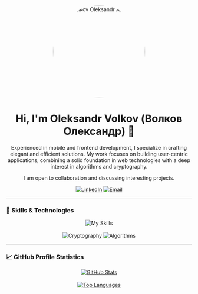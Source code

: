 <div align="center">

  <img src="https://github.com/user-attachments/assets/3ed9f1cf-6056-43c6-bc59-d68b1c4cab75" alt="Volkov Oleksandr Avatar" width="250" height="250" style="border-radius: 50%;">
  <h1>Hi, I'm Oleksandr Volkov (Волков Олександр) 👋</h1>
  
  <p>
    Experienced in mobile and frontend development, I specialize in crafting elegant and efficient solutions. My work focuses on building user-centric applications, combining a solid foundation in web technologies with a deep interest in algorithms and cryptography.
  </p>
  
  <p>
    I am open to collaboration and discussing interesting projects.
  </p>
  
  <p>
    <a href="https://www.linkedin.com/in/oleksandr-volkov-%F0%9F%87%BA%F0%9F%87%A6-2193411a2/">
      <img src="https://img.shields.io/badge/LinkedIn-0077B5?style=for-the-badge&logo=linkedin&logoColor=white" alt="LinkedIn">
    </a>
    <a href="mailto:formobileprima@gmail.com">
      <img src="https://img.shields.io/badge/Email-D14836?style=for-the-badge&logo=gmail&logoColor=white" alt="Email">
    </a>
  </p>
</div>

---

### 🚀 Skills & Technologies

<div align="center">
  <img src="https://skillicons.dev/icons?i=ts,js,html,css,react,nodejs,kotlin,androidstudio,flutter,dart" alt="My Skills">
</div>
<br>
<div align="center">
  <img src="https://img.shields.io/badge/-Cryptography-333?style=for-the-badge&logo=keybase&logoColor=white" alt="Cryptography">
  <img src="https://img.shields.io/badge/-Algorithms-blue?style=for-the-badge&logo=hackerrank&logoColor=white" alt="Algorithms">
</div>

---

### 📈 GitHub Profile Statistics

<div align="center">
  <a href="https://github.com/anuraghazra/github-readme-stats">
    <img src="https://github-readme-stats.vercel.app/api?username=shortSparrow&show_icons=true&theme=dark&hide_border=true" alt="GitHub Stats" />
  </a>
</div>
<br>
<div align="center">
  <a href="https://github.com/anuraghazra/github-readme-stats">
    <img src="https://github-readme-stats.vercel.app/api/top-langs/?username=shortSparrow&layout=compact&theme=dark&hide_title=true&hide_border=true" alt="Top Languages" />
  </a>
</div>
